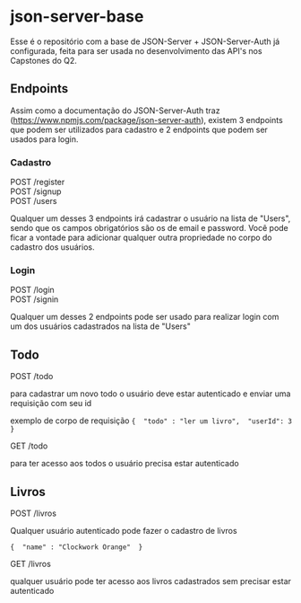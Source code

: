 # json-server-base

Esse é o repositório com a base de JSON-Server + JSON-Server-Auth já configurada, feita para ser usada no desenvolvimento das API's nos Capstones do Q2.

## Endpoints

Assim como a documentação do JSON-Server-Auth traz (https://www.npmjs.com/package/json-server-auth), existem 3 endpoints que podem ser utilizados para cadastro e 2 endpoints que podem ser usados para login.

### Cadastro

POST /register <br/>
POST /signup <br/>
POST /users

Qualquer um desses 3 endpoints irá cadastrar o usuário na lista de "Users", sendo que os campos obrigatórios são os de email e password.
Você pode ficar a vontade para adicionar qualquer outra propriedade no corpo do cadastro dos usuários.

### Login

POST /login <br/>
POST /signin

Qualquer um desses 2 endpoints pode ser usado para realizar login com um dos usuários cadastrados na lista de "Users"

## Todo

POST /todo

para cadastrar um novo todo o usuário deve estar autenticado e enviar uma requisição com seu id

exemplo de corpo de requisição
` { 
  "todo" : "ler um livro", 
  "userId": 3 
  }
`

GET /todo

para ter acesso aos todos o usuário precisa estar autenticado

## Livros

POST /livros

Qualquer usuário autenticado pode fazer o cadastro de livros

`{ 
  "name" : "Clockwork Orange" 
}`

GET /livros

qualquer usuário pode ter acesso aos livros cadastrados sem  precisar estar autenticado
